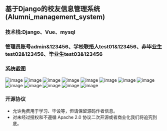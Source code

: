 ## 基于Django的校友信息管理系统(Alumni_management_system)
### 技术栈:Django、Vue、mysql
### 管理员账号admin&123456、学校联络人test01&123456、非毕业生test02&123456、毕业生test03&123456
### 系统截图
![image](https://github.com/user-attachments/assets/a46be101-9e25-40d7-8142-524343224b50)
![image](https://github.com/user-attachments/assets/a6a27bb5-af20-4680-a232-090146ece1c8)
![image](https://github.com/user-attachments/assets/01a99c8b-a432-4a27-a433-20983e967a7f)
![image](https://github.com/user-attachments/assets/7a5c8ecd-faa3-4db0-b775-02d32a760b72)
![image](https://github.com/user-attachments/assets/b6114c02-16cd-4048-9ac6-41b2e45e77d5)
![image](https://github.com/user-attachments/assets/fcc2c2d0-44b6-488f-8563-76a1af98a619)
![image](https://github.com/user-attachments/assets/370b4918-13f3-41e0-b524-396ec9609d2f)
![image](https://github.com/user-attachments/assets/019e5b10-cb17-43f3-90cc-aabbd514a337)
![image](https://github.com/user-attachments/assets/22c42fd7-f391-4558-8900-8c0d970e2ccf)
![image](https://github.com/user-attachments/assets/0b5fbd52-ff17-4a20-8400-2a1382bfff1a)
![image](https://github.com/user-attachments/assets/b7e143f9-fd96-4336-95ec-fc4f3b9f9577)
![image](https://github.com/user-attachments/assets/8f4bdaee-fa14-48ad-90c8-ad2a1024d969)
![image](https://github.com/user-attachments/assets/0bd6736c-bbac-40fc-8e21-05b63cd608fe)
### 开源协议
- 允许免费用于学习、毕设等，但请保留源码作者信息。
- 对未经过授权和不遵循 Apache 2.0 协议二次开源或者商业化我们将追究到底。
